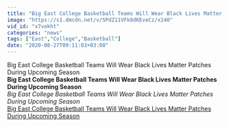 ```yaml
---
title: "Big East College Basketball Teams Will Wear Black Lives Matter Patches During Upcoming Season"
image: "https://s1.dmcdn.net/v/SPdZ11VFk0dKEveCz/x240"
vid_id: "x7vokht"
categories: "news"
tags: ["East","College","Basketball"]
date: "2020-08-27T09:11:03+03:00"
---
```

Big East College Basketball Teams Will Wear Black Lives Matter Patches During Upcoming Season<br><b>Big East College Basketball Teams Will Wear Black Lives Matter Patches During Upcoming Season</b><br> <i>Big East College Basketball Teams Will Wear Black Lives Matter Patches During Upcoming Season</i><br> <u>Big East College Basketball Teams Will Wear Black Lives Matter Patches During Upcoming Season</u>
